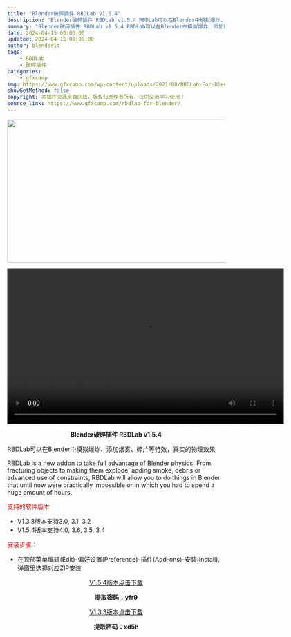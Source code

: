 ```yaml
---
title: "Blender破碎插件 RBDLab v1.5.4"
description: "Blender破碎插件 RBDLab v1.5.4 RBDLab可以在Blender中模拟爆炸、添加烟雾、碎片等特效，真实的物理效果 RBDLab is a new addon to take ful..."
summary: "Blender破碎插件 RBDLab v1.5.4 RBDLab可以在Blender中模拟爆炸、添加烟雾、碎片等特效，真实的物理效果 RBDLab is a new addon to take ful..."
date: 2024-04-15 00:00:00
updated: 2024-04-15 00:00:00
author: blenderit
tags: 
    - RBDLab
    - 破碎插件
categories:
    - gfxcamp
img: https://www.gfxcamp.com/wp-content/uploads/2021/08/RBDLab-For-Blender.jpg
showGetMethod: false
copyright: 本插件资源来自网络，版权归原作者所有，仅供交流学习使用！
source_link: https://www.gfxcamp.com/rbdlab-for-blender/
---
```

<div><p><img decoding="async" class="aligncenter size-full wp-image-96955" src="https://www.gfxcamp.com/wp-content/uploads/2021/08/RBDLab-For-Blender.jpg" data-src="https://www.gfxcamp.com/wp-content/uploads/2021/08/RBDLab-For-Blender.jpg" alt="" width="590" height="331" data-srcset="https://www.gfxcamp.com/wp-content/uploads/2021/08/RBDLab-For-Blender.jpg 590w, https://www.gfxcamp.com/wp-content/uploads/2021/08/RBDLab-For-Blender-150x84.jpg 150w" data-sizes="(max-width: 590px) 100vw, 590px"><br>
</p><center><div style="width: 640px;" class="wp-video"><!--[if lt IE 9]><script>document.createElement('video');</script><![endif]-->
<video class="wp-video-shortcode" id="video-96954-1" width="640" height="360" preload="true" controls="controls"><source type="video/mp4" src="https://cloud.video.taobao.com//play/u/80049544/p/2/e/6/t/1/378917517705.mp4?_=1"></source><a href="https://cloud.video.taobao.com//play/u/80049544/p/2/e/6/t/1/378917517705.mp4">https://cloud.video.taobao.com//play/u/80049544/p/2/e/6/t/1/378917517705.mp4</a></video></div></center><p style="text-align: center;"><strong>Blender破碎插件 RBDLab v1.5.4</strong></p><p>RBDLab可以在Blender中模拟爆炸、添加烟雾、碎片等特效，真实的物理效果</p><p>RBDLab is a new addon to take full advantage of Blender physics. From fracturing objects to making them explode, adding smoke, debris or advanced use of constraints, RBDLab will allow you to do things in Blender that until now were practically impossible or in which you had to spend a huge amount of hours.</p><p><span style="color: #ff0000;">支持的软件版本</span></p><ul>
<li>V1.3.3版本支持3.0, 3.1, 3.2</li>
<li>V1.5.4版本支持4.0, 3.6, 3.5, 3.4</li>
</ul><p><span style="color: #ff0000;">安装步骤：</span></p><ul>
<li>在顶部菜单编辑(Edit)-偏好设置(Preference)-插件(Add-ons)-安装(Install),弹窗里选择对应ZIP安装</li>
</ul><p style="text-align: center;"><a class="maxbutton-3 maxbutton maxbutton-baidu" target="_blank" rel="noopener" href="https://pan.baidu.com/s/1U9Dj2hidhO6-A1f2Z1C6zw?pwd=yfr9"><span class="mb-text">V1.5.4版本点击下载</span></a></p><p style="text-align: center;"><strong>提取密码：yfr9</strong></p><p style="text-align: center;"><a class="maxbutton-3 maxbutton maxbutton-baidu" target="_blank" rel="noopener" href="https://pan.baidu.com/s/1b1EivW2BXyYYf2JBI4eWyw?pwd=xd5h"><span class="mb-text">V1.3.3版本点击下载</span></a></p><p style="text-align: center;"><strong>提取密码：xd5h</strong></p></div>